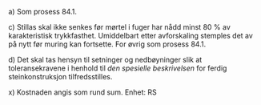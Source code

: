a) Som prosess 84.1.

c) Stillas skal ikke senkes før mørtel i fuger har nådd minst 80 % av karakteristisk trykkfasthet. Umiddelbart etter avforskaling stemples det av på nytt før muring kan fortsette. For øvrig som prosess 84.1.

d) Det skal tas hensyn til setninger og nedbøyninger slik at toleransekravene i henhold til *den spesielle beskrivelsen* for ferdig steinkonstruksjon tilfredsstilles.

x) Kostnaden angis som rund sum. Enhet: RS

